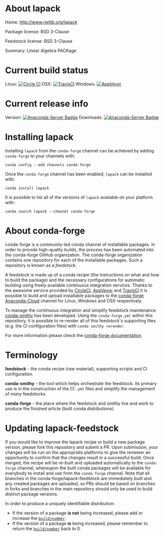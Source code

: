 About lapack
============

Home: http://www.netlib.org/lapack

Package license: BSD 3-Clause

Feedstock license: BSD 3-Clause

Summary: Linear Algebra PACKage



Current build status
====================

Linux: [![Circle CI](https://circleci.com/gh/conda-forge/lapack-feedstock.svg?style=shield)](https://circleci.com/gh/conda-forge/lapack-feedstock)
OSX: [![TravisCI](https://travis-ci.org/conda-forge/lapack-feedstock.svg?branch=master)](https://travis-ci.org/conda-forge/lapack-feedstock)
Windows: [![AppVeyor](https://ci.appveyor.com/api/projects/status/github/conda-forge/lapack-feedstock?svg=True)](https://ci.appveyor.com/project/conda-forge/lapack-feedstock/branch/master)

Current release info
====================
Version: [![Anaconda-Server Badge](https://anaconda.org/conda-forge/lapack/badges/version.svg)](https://anaconda.org/conda-forge/lapack)
Downloads: [![Anaconda-Server Badge](https://anaconda.org/conda-forge/lapack/badges/downloads.svg)](https://anaconda.org/conda-forge/lapack)

Installing lapack
=================

Installing `lapack` from the `conda-forge` channel can be achieved by adding `conda-forge` to your channels with:

```
conda config --add channels conda-forge
```

Once the `conda-forge` channel has been enabled, `lapack` can be installed with:

```
conda install lapack
```

It is possible to list all of the versions of `lapack` available on your platform with:

```
conda search lapack --channel conda-forge
```


About conda-forge
=================

conda-forge is a community-led conda channel of installable packages.
In order to provide high-quality builds, the process has been automated into the
conda-forge GitHub organization. The conda-forge organization contains one repository
for each of the installable packages. Such a repository is known as a *feedstock*.

A feedstock is made up of a conda recipe (the instructions on what and how to build
the package) and the necessary configurations for automatic building using freely
available continuous integration services. Thanks to the awesome service provided by
[CircleCI](https://circleci.com/), [AppVeyor](http://www.appveyor.com/)
and [TravisCI](https://travis-ci.org/) it is possible to build and upload installable
packages to the [conda-forge](https://anaconda.org/conda-forge)
[Anaconda-Cloud](http://docs.anaconda.org/) channel for Linux, Windows and OSX respectively.

To manage the continuous integration and simplify feedstock maintenance
[conda-smithy](http://github.com/conda-forge/conda-smithy) has been developed.
Using the ``conda-forge.yml`` within this repository, it is possible to re-render all of
this feedstock's supporting files (e.g. the CI configuration files) with ``conda smithy rerender``.

For more information please check the [conda-forge documentation](https://conda-forge.org/docs/).

Terminology
===========

**feedstock** - the conda recipe (raw material), supporting scripts and CI configuration.

**conda-smithy** - the tool which helps orchestrate the feedstock.
                   Its primary use is in the construction of the CI ``.yml`` files
                   and simplify the management of *many* feedstocks.

**conda-forge** - the place where the feedstock and smithy live and work to
                  produce the finished article (built conda distributions)


Updating lapack-feedstock
=========================

If you would like to improve the lapack recipe or build a new
package version, please fork this repository and submit a PR. Upon submission,
your changes will be run on the appropriate platforms to give the reviewer an
opportunity to confirm that the changes result in a successful build. Once
merged, the recipe will be re-built and uploaded automatically to the
`conda-forge` channel, whereupon the built conda packages will be available for
everybody to install and use from the `conda-forge` channel.
Note that all branches in the conda-forge/lapack-feedstock are
immediately built and any created packages are uploaded, so PRs should be based
on branches in forks and branches in the main repository should only be used to
build distinct package versions.

In order to produce a uniquely identifiable distribution:
 * If the version of a package **is not** being increased, please add or increase
   the [``build/number``](http://conda.pydata.org/docs/building/meta-yaml.html#build-number-and-string).
 * If the version of a package **is** being increased, please remember to return
   the [``build/number``](http://conda.pydata.org/docs/building/meta-yaml.html#build-number-and-string)
   back to 0.